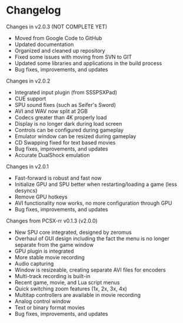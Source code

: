 <h1>Changelog</h1>

Changes in v2.0.3 (NOT COMPLETE YET)

- Moved from Google Code to GitHub<br>
- Updated documentation<br>
- Organized and cleaned up repository<br>
- Fixed some issues with moving from SVN to GIT<br>
- Updated some libraries and applications in the build process
- Bug fixes, improvements, and updates<br>

Changes in v2.0.2

- Integrated input plugin (from SSSPSXPad)<br>
- CUE support<br>
- SPU sound fixes (such as Seifer's Sword)<br>
- AVI and WAV now split at 2GB<br>
- Codecs greater than 4K properly load<br>
- Display is no longer dark during load screen<br>
- Controls can be configured during gameplay<br>
- Emulator window can be resized during gameplay<br>
- CD Swapping fixed for text based movies<br>
- Bug fixes, improvements, and updates<br>
- Accurate DualShock emulation<br>

Changes in v2.0.1

- Fast-forward is robust and fast now<br>
- Initialize GPU and SPU better when restarting/loading a game (less desyncs)<br>
- Remove GPU hotkeys<br>
- AVI functionality now works, no more configuration through GPU<br>
- Bug fixes, improvements, and updates<br>

Changes from PCSX-rr v0.1.3 (v2.0.0)

- New SPU core integrated, designed by zeromus<br>
- Overhaul of GUI design including the fact the menu is no longer separate from the game window<br>
- GPU plugin is integrated<br>
- More stable movie recording<br>
- Audio capturing<br>
- Window is resizeable, creating separate AVI files for encoders<br>
- Multi-track recording is built-in<br>
- Recent game, movie, and Lua script menus<br>
- Quick switching zoom features (1x, 2x, 3x, 4x)<br>
- Multitap controllers are available in movie recording<br>
- Analog control window<br>
- Text or binary format movies<br>
- Bug fixes, improvements, and updates<br>
